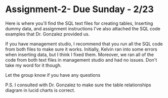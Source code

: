 # Assignment-2- Due Sunday - 2/23
Here is where you'll find the SQL text files for creating tables, Inserting dummy data, and assignment instructions 
I've also attached the SQL code examples that Dr. Gonzalez provided us. 

If you have management studio, I recommend that you run all the SQL code from both files to make sure it works. Initially, Kelvin ran into some errors when inserting data, but I think I fixed them. Moreover, we ran all of the code from both text files in management studio and had no issues. Don't take my word for it though. 

Let the group know if you have any questions

P.S. I consulted with Dr. Gonzalez to make sure the table relationships diagram in lucid charts is correct.
